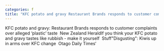 ```yaml
---
categories: f
title: "KFC potato and gravy Restaurant Brands responds to customer complaints over alleged ‘plastic’ taste  New Zealand Herald"
---
```

KFC potato and gravy: Restaurant Brands responds to customer complaints over alleged ‘plastic’ taste&nbsp;&nbsp;New Zealand HeraldIf you think your KFC potato and gravy tastes like rubbish - make it yourself&nbsp;&nbsp;Stuff"Disgusting": Kiwis up in arms over KFC change&nbsp;&nbsp;Otago Daily Times‘